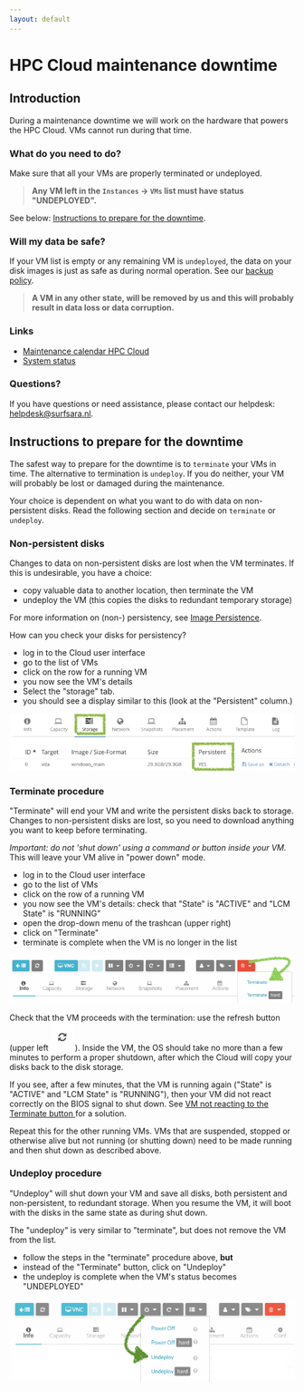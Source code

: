 ```yaml
---
layout: default
---
```


# HPC Cloud maintenance downtime

## Introduction

During a maintenance downtime we will work on the hardware that powers the HPC Cloud.
VMs cannot run during that time.

### What do you need to do?

Make sure that all your VMs are properly terminated or undeployed.

> **Any VM left in the `Instances` &rarr; `VMs` list must have status "UNDEPLOYED".**

See below: [Instructions to prepare for the downtime](#instructions-to-prepare-for-the-downtime).

### Will my data be safe?
 
If your VM list is empty or any remaining VM is `undeployed`, the data on your disk images is just as safe as during normal operation.
See our [backup policy](https://userinfo.surfsara.nl/systems/hpc-cloud/backup-policy).

> **A VM in any other state, will be removed by us and this will probably result in data loss or data corruption.**

### Links

- [Maintenance calendar HPC Cloud](/maintenance)
- [System status](https://userinfo.surfsara.nl/systems/status)

### Questions?  

If you have questions or need assistance, please contact our helpdesk: [helpdesk@surfsara.nl](mailto:helpdesk@surfsara.nl).

## Instructions to prepare for the downtime

The safest way to prepare for the downtime is to `terminate` your VMs in time.
The alternative to termination is `undeploy`.
If you do neither, your VM will probably be lost or damaged during the maintenance.

Your choice is dependent on what you want to do with data on non-persistent disks.
Read the following section and decide on `terminate` or `undeploy`.

### Non-persistent disks

Changes to data on non-persistent disks are lost when the VM terminates.
If this is undesirable, you have a choice:

- copy valuable data to another location, then terminate the VM
- undeploy the VM (this copies the disks to redundant temporary storage)

For more information on (non-) persistency, see [Image Persistence](http://doc.hpccloud.surfsara.nl/image_persistence).

How can you check your disks for persistency?

- log in to the Cloud user interface
- go to the list of VMs
- click on the row for a running VM
- you now see the VM's details
- Select the "storage" tab. 
- you should see a display similar to this (look at the "Persistent" column.)

![vm disk tab](../images/vm-storage.png)
 

### Terminate procedure

"Terminate" will end your VM and write the persistent disks back to storage.
Changes to non-persistent disks are lost, so you need to download anything you want to keep before terminating.

_Important: do not 'shut down' using a command or button inside your VM._
This will leave your VM alive in "power down" mode.

- log in to the Cloud user interface
- go to the list of VMs
- click on the row of a running VM
- you now see the VM's details: check that "State" is "ACTIVE" and "LCM State" is "RUNNING"
- open the drop-down menu of the trashcan (upper right)
- click on "Terminate"
- terminate is complete when the VM is no longer in the list

![vm terminate button](../images/vm-terminate.png)

Check that the VM proceeds with the termination: use the refresh button (upper left ![chasing arrows](../images/reload-symbol.png)).
Inside the VM, the OS should take no more than a few minutes to perform a proper shutdown, after which the Cloud will copy your disks back to the disk storage.

If you see, after a few minutes, that the VM is running again ("State" is "ACTIVE" and "LCM State" is "RUNNING"), 
then your VM did not react correctly on the BIOS signal to shut down. See [VM not reacting to the Terminate button
](../troubleshooting/vm-not-reacting-to-shutdown) for a solution. 

Repeat this for the other running VMs.
VMs that are suspended, stopped or otherwise alive but not running (or shutting down) need to be made running and then shut down as described above.

### Undeploy procedure

"Undeploy" will shut down your VM and save all disks, both persistent and non-persistent, to redundant storage.
When you resume the VM, it will boot with the disks in the same state as during shut down.

The "undeploy" is very similar to "terminate", but does not remove the VM from the list.

- follow the steps in the "terminate" procedure above, **but**
- instead of the "Terminate" button, click on "Undeploy"
- the undeploy is complete when the VM's status becomes "UNDEPLOYED"

![vm undeploy button](../images/vm-undeploy.png)
